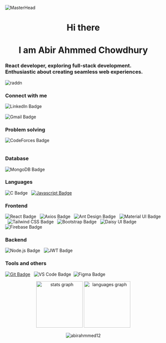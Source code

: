 ![MasterHead](https://user-images.githubusercontent.com/35267447/206916906-9bfb66d9-c419-44c2-908a-4885e610425f.gif)
<h1 align="center">Hi there</h1> 
<h1 align='center'> I am <span>Abir Ahmmed Chowdhury</span></h1>
<h3 align='left'>React developer, exploring full-stack development. Enthusiastic about creating seamless web experiences.</h3>
<p align="left"> <img src="https://komarev.com/ghpvc/?username=abirahmmed12&label=Profile%20views&color=0e75b6&style=flat" alt="raddn" /> </p>

### Connect with me

<div onclick="window.location.href='https://www.linkedin.com/in/abirahmmed12/'">
  <img src="https://img.shields.io/badge/Linkedin-%230A66C2?style=for-the-badge&logo=linkedin" alt="LinkedIn Badge">
</div>
&nbsp; 
<div onclick="window.location.href='mailto:abirahmedchowdhury12@gmail.com'">
  <img src="https://img.shields.io/badge/Gmail-%23EA4335?style=for-the-badge&logo=gmail&logoColor=%23EA4335&labelColor=white" alt="Gmail Badge">
</div>

### Problem solving

<div onclick="window.location.href='https://codeforces.com/profile/Abir_12'">
  <img src="https://img.shields.io/badge/CodeForces-%231F8ACB?style=for-the-badge&logo=codeforces&logoColor=codeforces&labelColor" alt="CodeForces Badge">
</div>
&nbsp;






### Database

![MongoDB Badge](https://img.shields.io/badge/MongoDB-4EA94B?style=for-the-badge&logo=mongodb&logoColor=white) &nbsp;



### Languages

![C Badge](https://img.shields.io/badge/C-%23A8B9CC?style=for-the-badge&logo=c&logoColor=white&labelColor=black) &nbsp; [![Javascript Badge](https://img.shields.io/badge/-Javascript-F0DB4F?style=for-the-badge&labelColor=black&logo=javascript&logoColor=F0DB4F)](#)


### Frontend

 ![React Badge](https://img.shields.io/badge/React-%2361DAFB?style=for-the-badge&logo=react&labelColor=black) &nbsp; ![Axios Badge](https://img.shields.io/badge/Axios-%235A29E4?style=for-the-badge&logo=axios&logoColor=white&labelColor=black) &nbsp; ![Ant Design Badge](https://img.shields.io/badge/Ant%20Design-%230170FE?style=for-the-badge&logo=antdesign&logoColor=white&labelColor=black) &nbsp; ![Material UI Badge](https://img.shields.io/badge/Material%20UI-%23007FFF?style=for-the-badge&logo=mui&logoColor=white&labelColor=black) &nbsp; ![Tailwind CSS Badge](https://img.shields.io/badge/Tailwind%20CSS-092749?style=for-the-badge&logo=tailwindcss&logoColor=06B6D4&labelColor=000000) &nbsp; ![Bootstrap Badge](https://img.shields.io/badge/Bootstrap-%237952B3?style=for-the-badge&logo=bootstrap&logoColor=white&labelColor=black) &nbsp; ![Daisy UI Badge](https://img.shields.io/badge/Daisy%20UI-%235A0EF8?style=for-the-badge&logo=daisyui&logoColor=white&labelColor=black) &nbsp; ![Firebase Badge](https://img.shields.io/badge/Firebase-%23FFCA28?style=for-the-badge&logo=firebase&logoColor=white&labelColor=black) &nbsp;


### Backend 

![Node.js Badge](https://img.shields.io/badge/-Nodejs-3C873A?style=for-the-badge&labelColor=black&logo=node.js&logoColor=3C873A) &nbsp;  ![JWT Badge](https://img.shields.io/badge/JWT-%23000000?style=for-the-badge&logo=jsonwebtokens&logoColor=white&labelColor=black) &nbsp;

### Tools and others


[![Git Badge](https://img.shields.io/badge/Git-F05032?style=for-the-badge&logo=git&logoColor=white)](#) &nbsp; ![VS Code Badge](https://img.shields.io/badge/VS%20CODE-%23007ACC?style=for-the-badge&logo=visualstudiocode&logoColor=white&labelColor=black)&nbsp; ![Figma Badge](https://img.shields.io/badge/Figma-%23F24E1E?style=for-the-badge&logo=figma&logoColor=white&labelColor=black) &nbsp; 






<div align="center" >
  <img src="https://github-readme-stats.vercel.app/api?username=abirahmmed12&hide_title=false&hide_rank=false&show_icons=false&include_all_commits=true&count_private=true&disable_animations=true&theme=dracula&locale=en&hide_border=false" height="150" alt="stats graph"  />
  <img src="https://github-readme-stats.vercel.app/api/top-langs?username=abirahmmed12&locale=en&hide_title=false&layout=compact&card_width=320&langs_count=5&theme=dracula&hide_border=false" height="150" alt="languages graph"  />
</div>


<p align="center"><img align="center" src="https://github-readme-streak-stats.herokuapp.com/?user=abirahmmed12&" alt="abirahmmed12" /></p>
